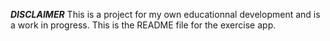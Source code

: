 ***DISCLAIMER*** 
This is a project for my own educationnal development and is a work in progress.
This is the README file for the exercise app.
